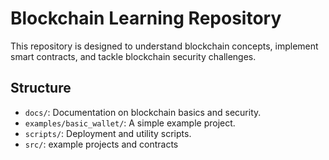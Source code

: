 # Blockchain Learning Repository
This repository is designed to understand blockchain concepts, implement smart contracts, and tackle blockchain security challenges.

## Structure
- `docs/`: Documentation on blockchain basics and security.
- `examples/basic_wallet/`: A simple example project.
- `scripts/`: Deployment and utility scripts.
- `src/`: example projects and contracts 


